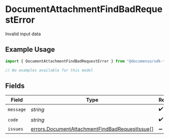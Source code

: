 # DocumentAttachmentFindBadRequestError

Invalid input data

## Example Usage

```typescript
import { DocumentAttachmentFindBadRequestError } from "@documenso/sdk-typescript/models/errors";

// No examples available for this model
```

## Fields

| Field                                                                                                          | Type                                                                                                           | Required                                                                                                       | Description                                                                                                    |
| -------------------------------------------------------------------------------------------------------------- | -------------------------------------------------------------------------------------------------------------- | -------------------------------------------------------------------------------------------------------------- | -------------------------------------------------------------------------------------------------------------- |
| `message`                                                                                                      | *string*                                                                                                       | :heavy_check_mark:                                                                                             | N/A                                                                                                            |
| `code`                                                                                                         | *string*                                                                                                       | :heavy_check_mark:                                                                                             | N/A                                                                                                            |
| `issues`                                                                                                       | [errors.DocumentAttachmentFindBadRequestIssue](../../models/errors/documentattachmentfindbadrequestissue.md)[] | :heavy_minus_sign:                                                                                             | N/A                                                                                                            |